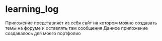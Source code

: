 # learning_log
Приложение представляет из себя сайт на котором можно создавать темы на форуме и оставлять там сообщения
Данное приложение создавалось для моего портфолио
